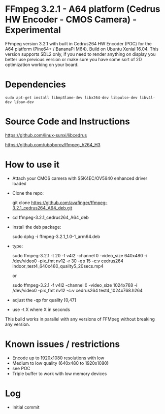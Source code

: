# FFmpeg 3.2.1 - A64 platform (Cedrus HW Encoder - CMOS Camera) - Experimental

FFmpeg version 3.2.1 with built in Cedrus264 HW Encoder (POC) for the A64 platform (Pine64+ / BananaPi M64).
Build on Ubuntu Xenial 16.04. This version supports SDL2 only, if you need to render anything on display 
you better use previous version or make sure you have some sort of 2D optimization working on your board.


Dependencies
============

	sudo apt-get install libmp3lame-dev libx264-dev libpulse-dev libv4l-dev libav-dev


Source Code and Instructions
============================

https://github.com/linux-sunxi/libcedrus

https://github.com/uboborov/ffmpeg_h264_H3


How to use it
=============

- Attach your CMOS camera with S5K4EC/OV5640 enhanced driver loaded
- Clone the repo: 
  
  
	git clone https://github.com/avafinger/ffmpeg-3.2.1_cedrus264_A64_deb.git


- cd ffmpeg-3.2.1_cedrus264_A64_deb
- Install the deb package: 
  
  

	sudo dpkg -i ffmpeg-3.2.1_1.0-1_arm64.deb



- type: 
   
   

	sudo ffmpeg-3.2.1 -t 20 -f v4l2 -channel 0 -video_size 640x480 -i /dev/video0 -pix_fmt nv12 -r 30 -qp 15 -c:v cedrus264 indoor_test4_640x480_quality5_20secs.mp4

	or

	sudo ffmpeg-3.2.1 -f v4l2 -channel 0 -video_size 1024x768 -i /dev/video0 -pix_fmt nv12 -c:v cedrus264 test4_1024x768.h264


- adjust the -qp for quality [0,47]
- use -t X where X in seconds

This build works in parallel with any versions of FFMpeg without breaking any version.

Known issues / restrictions
===========================

- Encode up to 1920x1080 resolutions with low 
- Medium to low quality (640x480 to 1920x1080)
- see POC
- Triple buffer to work with low memory devices 

Log
===

- Initial commit
